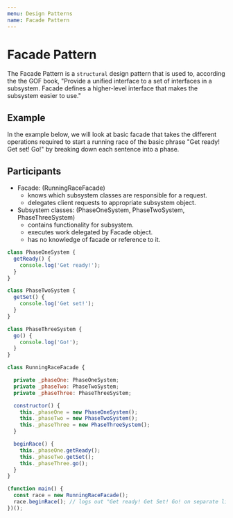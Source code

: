 ```yaml
---
menu: Design Patterns
name: Facade Pattern
---
```


# Facade Pattern

The Facade Pattern is a `structural` design pattern that is used to, according the the GOF book, "Provide a unified interface to a set of interfaces in a subsystem. Facade defines a higher-level interface that makes the subsystem easier to use."

## Example

In the example below, we will look at basic facade that takes the different operations required to start a running race of the basic phrase "Get ready! Get set! Go!" by breaking down each sentence into a phase.

## Participants

- Facade: (RunningRaceFacade)
  - knows which subsystem classes are responsible for a request.
  - delegates client requests to appropriate subsystem object.
- Subsystem classes: (PhaseOneSystem, PhaseTwoSystem, PhaseThreeSystem)
  - contains functionality for subsystem.
  - executes work delegated by Facade object.
  - has no knowledge of facade or reference to it.

```javascript
class PhaseOneSystem {
  getReady() {
    console.log('Get ready!');
  }
}

class PhaseTwoSystem {
  getSet() {
    console.log('Get set!');
  }
}

class PhaseThreeSystem {
  go() {
    console.log('Go!');
  }
}

class RunningRaceFacade {

  private _phaseOne: PhaseOneSystem;
  private _phaseTwo: PhaseTwoSystem;
  private _phaseThree: PhaseThreeSystem;

  constructor() {
    this._phaseOne = new PhaseOneSystem();
    this._phaseTwo = new PhaseTwoSystem();
    this._phaseThree = new PhaseThreeSystem();
  }

  beginRace() {
    this._phaseOne.getReady();
    this._phaseTwo.getSet();
    this._phaseThree.go();
  }
}

(function main() {
  const race = new RunningRaceFacade();
  race.beginRace(); // logs out "Get ready! Get Set! Go! on separate lines
})();
```
